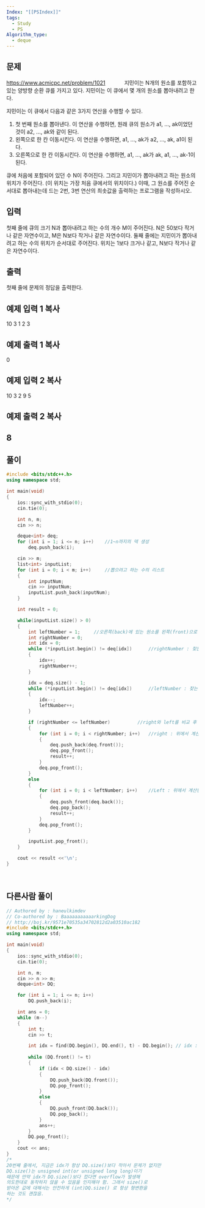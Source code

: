 ```yaml
---
Index: "[[PSIndex]]"
tags:
  - Study
  - PS
Algorithm_type:
  - deque
---
```


## 문제
https://www.acmicpc.net/problem/1021
   
지민이는 N개의 원소를 포함하고 있는 양방향 순환 큐를 가지고 있다. 지민이는 이 큐에서 몇 개의 원소를 뽑아내려고 한다.

지민이는 이 큐에서 다음과 같은 3가지 연산을 수행할 수 있다.

1.  첫 번째 원소를 뽑아낸다. 이 연산을 수행하면, 원래 큐의 원소가 a1, ..., ak이었던 것이 a2, ..., ak와 같이 된다.
2.  왼쪽으로 한 칸 이동시킨다. 이 연산을 수행하면, a1, ..., ak가 a2, ..., ak, a1이 된다.
3.  오른쪽으로 한 칸 이동시킨다. 이 연산을 수행하면, a1, ..., ak가 ak, a1, ..., ak-1이 된다.

큐에 처음에 포함되어 있던 수 N이 주어진다. 그리고 지민이가 뽑아내려고 하는 원소의 위치가 주어진다. (이 위치는 가장 처음 큐에서의 위치이다.) 이때, 그 원소를 주어진 순서대로 뽑아내는데 드는 2번, 3번 연산의 최솟값을 출력하는 프로그램을 작성하시오.

## 입력

첫째 줄에 큐의 크기 N과 뽑아내려고 하는 수의 개수 M이 주어진다. N은 50보다 작거나 같은 자연수이고, M은 N보다 작거나 같은 자연수이다. 둘째 줄에는 지민이가 뽑아내려고 하는 수의 위치가 순서대로 주어진다. 위치는 1보다 크거나 같고, N보다 작거나 같은 자연수이다.

## 출력

첫째 줄에 문제의 정답을 출력한다.

## 예제 입력 1 복사

10 3
1 2 3

## 예제 출력 1 복사

0

## 예제 입력 2 복사

10 3
2 9 5

## 예제 출력 2 복사

8
   
---
## 풀이
```cpp
#include <bits/stdc++.h>
using namespace std;

int main(void) 
{
	ios::sync_with_stdio(0);
	cin.tie(0);

	int n, m;
	cin >> n;

	deque<int> deq;
	for (int i = 1; i <= n; i++)	//1~n까지의 덱 생성
		deq.push_back(i);

	cin >> m;
	list<int> inputList;
	for (int i = 0; i < m; i++)		//뽑으려고 하는 수의 리스트
	{
		int inputNum;
		cin >> inputNum;
		inputList.push_back(inputNum);
	}

	int result = 0;

	while(inputList.size() > 0)
	{
		int leftNumber = 1;		//오른쪽(back)에 있는 원소를 왼쪽(front)으로 보내려면 찾은거리 +1 을 해줘야됨
		int rightNumber = 0;
		int idx = 0;
		while (*inputList.begin() != deq[idx])		//rightNumber : 찾는 원소와 front의 거리
		{
			idx++;
			rightNumber++;
		}

		idx = deq.size() - 1;
		while (*inputList.begin() != deq[idx])		//leftNumber : 찾는 원소와 back의 거리
		{
			idx--;
			leftNumber++;
		}

		if (rightNumber <= leftNumber)			//right와 left를 비교 후 가까운 쪽으로 계산
		{
			for (int i = 0; i < rightNumber; i++)	//right : 위에서 계산한 거리만큼 왼쪽원소를 오른쪽으로 보냄
			{
				deq.push_back(deq.front());
				deq.pop_front();
				result++;
			}
			deq.pop_front();
		}
		else
		{
			for (int i = 0; i < leftNumber; i++)	//Left : 위에서 계산한 거리만큼 오른쪽 원소를 왼쪽으로 보냄
			{
				deq.push_front(deq.back());
				deq.pop_back();
				result++;
			}
			deq.pop_front();
		}

		inputList.pop_front();
	}

	cout << result <<'\n';
}
```
   
   
## 다른사람 풀이
```cpp
// Authored by : haneulkimdev
// Co-authored by : BaaaaaaaaaaarkingDog
// http://boj.kr/9571e70535a34702812d2a03510ac182
#include <bits/stdc++.h>
using namespace std;

int main(void) 
{
    ios::sync_with_stdio(0);
    cin.tie(0);

    int n, m;
    cin >> n >> m;
    deque<int> DQ;

    for (int i = 1; i <= n; i++)
        DQ.push_back(i);

    int ans = 0;
    while (m--)
    {
        int t;
        cin >> t;

        int idx = find(DQ.begin(), DQ.end(), t) - DQ.begin(); // idx : t가 있는 위치
        
        while (DQ.front() != t) 
        {
            if (idx < DQ.size() - idx) 
            {
                DQ.push_back(DQ.front());
                DQ.pop_front();
            }
            else 
            {
                DQ.push_front(DQ.back());
                DQ.pop_back();
            }
            ans++;
        }
        DQ.pop_front();
    }
    cout << ans;
}
/*
20번째 줄에서, 지금은 idx가 항상 DQ.size()보다 작아서 문제가 없지만
DQ.size()는 unsigned int(or unsigned long long)이기
때문에 만약 idx가 DQ.size()보다 컸다면 overflow가 발생해
의도한대로 동작하지 않을 수 있음을 인지해야 함. 그래서 size()로
받아온 값에 대해서는 안전하게 (int)DQ.size() 로 항상 형변환을
하는 것도 괜찮음.
*/
```